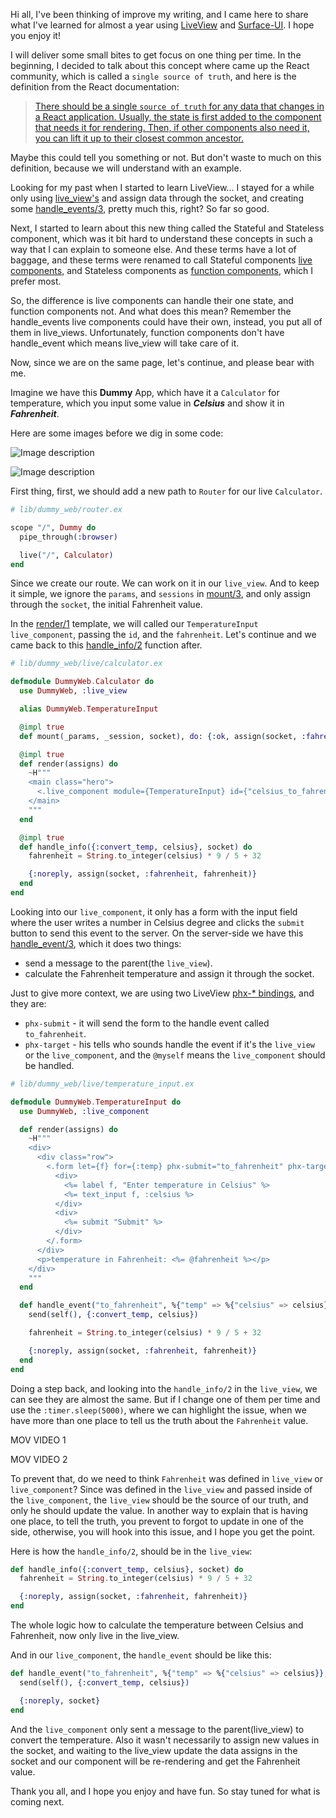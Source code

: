 Hi all, I've been thinking of improve my writing, and I came here to share what I've learned for almost a year using [LiveView](https://hexdocs.pm/phoenix_live_view/Phoenix.LiveView.html) and [Surface-UI](https://surface-ui.org/). I hope you enjoy it!

I will deliver some small bites to get focus on one thing per time. In the beginning, I decided to talk about this concept where came up the React community, which is called a `single source of truth`, and here is the definition from the React documentation:


> [There should be a single `source of truth` for any data that changes in a React application. Usually, the state is first added to the component that needs it for rendering. Then, if other components also need it, you can lift it up to their closest common ancestor.](https://reactjs.org/docs/lifting-state-up.html#:~:text=There%20should%20be%20a%20single,to%20their%20closest%20common%20ancestor.)

Maybe this could tell you something or not. But don't waste to much on this definition, because we will understand with an example.

Looking for my past when I started to learn LiveView... I stayed for a while only using [live_view's](https://hexdocs.pm/phoenix_live_view/Phoenix.LiveView.html#content) and assign data through the socket, and creating some [handle_events/3](https://hexdocs.pm/phoenix_live_view/Phoenix.LiveView.html#c:handle_params/3), pretty much this, right? So far so good.

Next, I started to learn about this new thing called the Stateful and Stateless component, which was it bit hard to understand these concepts in such a way that I can explain to someone else. And these terms have a lot of baggage, and these terms were renamed to call Stateful components [live components](https://hexdocs.pm/phoenix_live_view/Phoenix.LiveComponent.html#content), and Stateless components as [function components](https://hexdocs.pm/phoenix_live_view/Phoenix.Component.html#content), which I prefer most.


So, the difference is live components can handle their one state, and function components not. And what does this mean? Remember the handle_events live components could have their own, instead, you put all of them in live_views. Unfortunately, function components don't have handle_event which means live_view will take care of it.

Now, since we are on the same page, let's continue, and please bear with me.

Imagine we have this **Dummy** App, which have it a  `Calculator` for temperature, which you input some value in **_Celsius_** and show it in **_Fahrenheit_**. 

Here are some images before we dig in some code:

![Image description](https://dev-to-uploads.s3.amazonaws.com/uploads/articles/wnuafnzhniajf8k5zxyh.png)

![Image description](https://dev-to-uploads.s3.amazonaws.com/uploads/articles/px3zyty9ilcv6jp0fh2t.png)


First thing, first, we should add a new path to `Router` for our live `Calculator`.

```elixir
# lib/dummy_web/router.ex

scope "/", Dummy do
  pipe_through(:browser)

  live("/", Calculator)
end
```

Since we create our route. We can work on it in our `live_view`. And to keep it simple, we ignore the `params`, and `sessions` in [mount/3](https://hexdocs.pm/phoenix_live_view/Phoenix.LiveView.html#c:mount/3), and only assign through the `socket`, the initial Fahrenheit value.

In the [render/1](https://hexdocs.pm/phoenix_live_view/Phoenix.LiveView.html#c:render/1) template, we will called our `TemperatureInput` `live_component`, passing the `id`, and the `fahrenheit`. Let's continue and we came back to this [handle_info/2](https://hexdocs.pm/phoenix_live_view/Phoenix.LiveView.html#c:handle_info/2) function after.

```elixir
# lib/dummy_web/live/calculator.ex

defmodule DummyWeb.Calculator do
  use DummyWeb, :live_view

  alias DummyWeb.TemperatureInput

  @impl true
  def mount(_params, _session, socket), do: {:ok, assign(socket, :fahrenheit, 0)}

  @impl true
  def render(assigns) do
    ~H"""
    <main class="hero">
      <.live_component module={TemperatureInput} id={"celsius_to_fahrenheit"} fahrenheit={@fahrenheit}/>
    </main>
    """
  end

  @impl true
  def handle_info({:convert_temp, celsius}, socket) do
    fahrenheit = String.to_integer(celsius) * 9 / 5 + 32

    {:noreply, assign(socket, :fahrenheit, fahrenheit)}
  end
end
```

Looking into our `live_component`, it only has a form with the input field where the user writes a number in Celsius degree and clicks the `submit` button to send this event to the server. On the server-side we have this [handle_event/3](https://hexdocs.pm/phoenix_live_view/Phoenix.LiveView.html#c:handle_event/3), which it does two things:

- send a message to the parent(the `live_view`).
- calculate the Fahrenheit temperature and assign it through the socket.

Just to give more context, we are using two LiveView [phx-* bindings](https://hexdocs.pm/phoenix_live_view/bindings.html), and they are:

- `phx-submit` - it will send the form to the handle event called `to_fahrenheit`.
- `phx-target` - his tells who sounds handle the event if it's the `live_view` or the `live_component`, and the `@myself` means the `live_component` should be handled.

```elixir
# lib/dummy_web/live/temperature_input.ex

defmodule DummyWeb.TemperatureInput do
  use DummyWeb, :live_component

  def render(assigns) do
    ~H"""
    <div>
      <div class="row">
        <.form let={f} for={:temp} phx-submit="to_fahrenheit" phx-target={@myself} >
          <div>
            <%= label f, "Enter temperature in Celsius" %>
            <%= text_input f, :celsius %>
          </div>
          <div>
            <%= submit "Submit" %>
          </div>
        </.form>
      </div>
      <p>temperature in Fahrenheit: <%= @fahrenheit %></p>
    </div>
    """
  end

  def handle_event("to_fahrenheit", %{"temp" => %{"celsius" => celsius}}, socket) do
    send(self(), {:convert_temp, celsius})

    fahrenheit = String.to_integer(celsius) * 9 / 5 + 32

    {:noreply, assign(socket, :fahrenheit, fahrenheit)}
  end
end
```

Doing a step back, and looking into the `handle_info/2` in the `live_view`, we can see they are almost the same. But if I change one of them per time and use the `:timer.sleep(5000)`, where we can highlight the issue, when we have more than one place to tell us the truth about the `Fahrenheit` value.

MOV VIDEO 1

MOV VIDEO 2


To prevent that, do we need to think `Fahrenheit` was defined in `live_view` or `live_component`? Since was defined in the `live_view` and passed inside of the `live_component`, the `live_view` should be the source of our truth, and only he should update the value. In another way to explain that is having one place, to tell the truth, you prevent to forgot to update in one of the side, otherwise, you will hook into this issue, and I hope you get the point.

Here is how the `handle_info/2`, should be in the `live_view`:

```elixir
def handle_info({:convert_temp, celsius}, socket) do
  fahrenheit = String.to_integer(celsius) * 9 / 5 + 32

  {:noreply, assign(socket, :fahrenheit, fahrenheit)}
end
```

The whole logic how to calculate the temperature between Celsius and Fahrenheit, now only live in the live_view.

And in our `live_component`, the `handle_event` should be like this:

```elixir
def handle_event("to_fahrenheit", %{"temp" => %{"celsius" => celsius}}, socket) do
  send(self(), {:convert_temp, celsius})

  {:noreply, socket}
end
```

And the `live_component` only sent a message to the parent(live_view) to convert the temperature. Also it wasn't necessarily to assign new values in the socket, and waiting to the live_view update the data assigns in the socket and our component will be re-rendering and get the Fahrenheit value.

Thank you all, and I hope you enjoy and have fun. So stay tuned for what is coming next.
